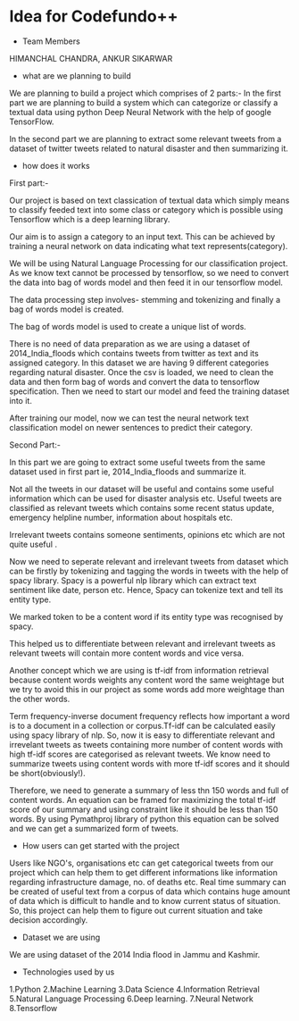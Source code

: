 # Idea for Codefundo++

- Team Members

HIMANCHAL CHANDRA,
ANKUR SIKARWAR

- what are we planning to build
  
We are planning to build a project which comprises of 2 parts:-
 In the first part we are planning to build a system which can categorize or classify a textual data using python Deep Neural Network with the help of google TensorFlow.  

In the second part we are planning to extract some relevant tweets from a dataset of twitter tweets related to natural disaster and then summarizing it. 

- how does it works

First part:-

Our project is based on text classication of textual data which simply means to classify feeded text into some class or category which is possible using Tensorflow which is a deep learning library. 

Our aim is to assign a category to an input text. This can be achieved by training a neural network on data indicating what text represents(category). 

We will be using Natural Language Processing for our classification project. As we know text cannot be processed by tensorflow, so we need to convert the data into bag of words model and then feed it in our tensorflow model. 

The data processing step involves- stemming and tokenizing
and finally a bag of words model is created.

The bag of words model is used to create a unique list of words.

There is no need of data preparation as we are using a dataset of 2014_India_floods which contains tweets from twitter as text and its assigned category. In this dataset we are having 9 different categories regarding natural disaster.
Once the csv is loaded, we need to clean the data and then form bag of words and convert the data to tensorflow specification. Then we need to start our model and feed the training dataset into it.

After training our model, now we can test the neural network  text classification model on newer sentences to predict their
category.

Second Part:-

In this part we are going to extract some useful tweets from the same dataset used in first part ie, 2014_India_floods and summarize it. 

Not all the tweets in our dataset will be useful and contains some useful information which can be used for disaster analysis etc. Useful tweets are classified as relevant tweets which contains some recent status update, emergency helpline number, information about hospitals etc.

Irrelevant tweets contains someone sentiments, opinions etc which are not quite useful .

Now we need to seperate relevant and irrelevant tweets from dataset which can be firstly by tokenizing and tagging the words in tweets with the help of spacy library. Spacy is a powerful nlp library which can extract text sentiment like date, person etc. Hence, Spacy can tokenize text and tell its entity type.

We marked token to be a content word if its entity type was recognised by spacy.  

This helped us to differentiate between relevant and irrelevant tweets as relevant tweets will contain more content words and vice versa.

Another concept which we are using is tf-idf from information retrieval because content words weights any content word the same weightage but we try to avoid this in our project as some words add more weightage than the other words.
 
Term frequency-inverse document frequency reflects how important a word is to a document in a collection or corpus.Tf-idf can be calculated easily using spacy library of nlp. So, now it is easy to differentiate relevant and irrevelant tweets as tweets containing more number of content words with high tf-idf scores are categorised as relevant tweets. We know need to summarize tweets using content words with more tf-idf scores and it should be short(obviously!).


Therefore, we need to generate a summary of less thn 150 words and full of content words. An equation can be framed for maximizing the total tf-idf score of our summary and using constraint like it should be less than 150 words. 
By using Pymathproj library of python this equation can be solved and we can get a summarized form of tweets.

- How users can get started with the project

Users like NGO's, organisations etc can get categorical tweets from our project which can help them to get different informations like information regarding infrastructure damage, no. of deaths etc. Real time summary can be created of useful text from a corpus of data which contains huge amount of data which is difficult to handle and to know current status of situation. So, this project can help them to figure out current situation and take decision accordingly.
- Dataset we are using

We are using dataset of the 2014 India flood in Jammu and Kashmir.

- Technologies used by us 

1.Python
2.Machine Learning
3.Data Science
4.Information Retrieval
5.Natural Language Processing
6.Deep learning.
7.Neural Network
8.Tensorflow

